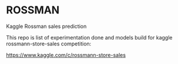 # ROSSMAN
Kaggle Rossman sales prediction

This repo is list of experimentation done and models build for kaggle rossmann-store-sales competition:

https://www.kaggle.com/c/rossmann-store-sales
